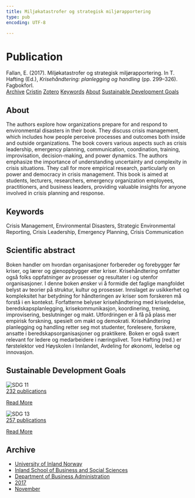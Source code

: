 ```yaml
---
title: Miljøkatastrofer og strategisk miljørapportering
type: pub
encoding: UTF-8

---
```

<h1>Publication</h1>
<article id="csl-bib-container-SIIDKDGD" class="csl-bib-container">
  <div class="csl-bib-body"> <div class="csl-entry">Fallan, E. (2017). Miljøkatastrofer og strategisk miljørapportering. In T. Hafting (Ed.), <i>Krisehåndtering: planlegging og handling</i> (pp. 299–326). Fagbokforl.</div> </div>
  <div class="csl-bib-buttons">
    <a href="#taxonomy-article-SIIDKDGD" alt="archive" class="csl-bib-button">Archive</a>
    <a href="https://app.cristin.no/results/show.jsf?id=1514000" alt="Cristin" class="csl-bib-button">Cristin</a>
    <a href="http://zotero.org/groups/5881554/items/SIIDKDGD" alt="Zotero" class="csl-bib-button">Zotero</a>
    <a href="#keywords-article-SIIDKDGD" alt="keywords" class="csl-bib-button">Keywords</a>
    <a href="#about-article-SIIDKDGD" alt="about_pub" class="csl-bib-button">About</a>
    <a href="#sdg-article-SIIDKDGD" alt="sdg" class="csl-bib-button">Sustainable Development Goals</a>
  </div>
  <div id="csl-bib-meta-container-SIIDKDGD"></div>
</article>
<div id="csl-bib-meta-SIIDKDGD" class="csl-bib-meta">
  <article id="about-article-SIIDKDGD" class="about_pub-article">
    <h1>About</h1>
    The authors explore how organizations prepare for and respond to environmental disasters in their book. They discuss crisis management, which includes how people perceive processes and outcomes both inside and outside organizations. The book covers various aspects such as crisis leadership, emergency planning, communication, coordination, training, improvisation, decision-making, and power dynamics. The authors emphasize the importance of understanding uncertainty and complexity in crisis situations. They call for more empirical research, particularly on power and democracy in crisis management. This book is aimed at students, lecturers, researchers, emergency organization employees, practitioners, and business leaders, providing valuable insights for anyone involved in crisis planning and response.
  </article>
  <article id="keywords-article-SIIDKDGD" class="keywords-article">
    <h1>Keywords</h1>
    Crisis Management, Environmental Disasters, Strategic Environmental Reporting, Crisis Leadership, Emergency Planning, Crisis Communication
  </article>
  <article id="abstract-article-SIIDKDGD" class="abstract-article">
    <h1>Scientific abstract</h1>
    Boken handler om hvordan organisasjoner forbereder og forebygger før kriser, og lærer og gjenoppbygger etter kriser. Krisehåndtering omfatter også folks oppfatninger av prosesser og resultater i og utenfor organisasjoner. I denne boken ønsker vi å formidle det faglige mangfoldet belyst av teorier på struktur, kultur og prosesser. Innslaget av usikkerhet og kompleksitet har betydning for håndteringen av kriser som forskeren må forstå i en kontekst. Forfatterne belyser krisehåndtering med kriseledelse, beredskapsplanlegging, krisekommunikasjon, koordinering, trening, improvisering, beslutninger og makt. Utfordringen er å få på plass mer empirisk forskning, spesielt om makt og demokrati. Krisehåndtering planlegging og handling retter seg mot studenter, forelesere, forskere, ansatte i beredskapsorganisasjoner og praktikere. Boken er også svært relevant for ledere og medarbeidere i næringslivet. Tore Hafting (red.) er førstelektor ved Høyskolen i Innlandet, Avdeling for økonomi, ledelse og innovasjon.
  </article>
  <article id="sdg-article-SIIDKDGD" class="sdg-article">
    <h1>Sustainable Development Goals</h1>
    <div class="sdg-container"><div id="sdg11" class="sdg">
        <img src="{{< params subfolder >}}images/sdg/sdg11_en.png" class="image" alt="SDG 11">
        <div class="sdg-overlay">
          <a href="/en/archive/?key=?sdg=11#archive" class="sdg-publication-count"><span>232</span> publications</a>
          <p><a href="https://sdgs.un.org/goals/goal11" class="sdg-read-more">Read More</a></p>
        </div>
      </div> <div id="sdg13" class="sdg">
        <img src="{{< params subfolder >}}images/sdg/sdg13_en.png" class="image" alt="SDG 13">
        <div class="sdg-overlay">
          <a href="/en/archive/?key=?sdg=13#archive" class="sdg-publication-count"><span>257</span> publications</a>
          <p><a href="https://sdgs.un.org/goals/goal13" class="sdg-read-more">Read More</a></p>
        </div>
      </div></div>
  </article>
  <article id="taxonomy-article-SIIDKDGD" class="taxonomy-article">
    <h1>Archive</h1>
    <ul>
      <li>
        <a href="/en/archive/?key=3DCRN523">University of Inland Norway</a>
      </li>
      <li>
        <a href="/en/archive/?key=DU8Q9LN9">Inland School of Business and Social Sciences</a>
      </li>
      <li>
        <a href="/en/archive/?key=3IQA89I8">Department of Business Administration</a>
      </li>
      <li>
        <a href="/en/archive/?key=XK3XPH22">2017</a>
      </li>
      <li>
        <a href="/en/archive/?key=65AQW324">November</a>
      </li>
    </ul>
  </article>
</div>
